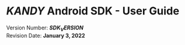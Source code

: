 # $KANDY$ Android SDK - User Guide
Version Number: **$SDK_VERSION$**
<br>
Revision Date: **January 3, 2022**
